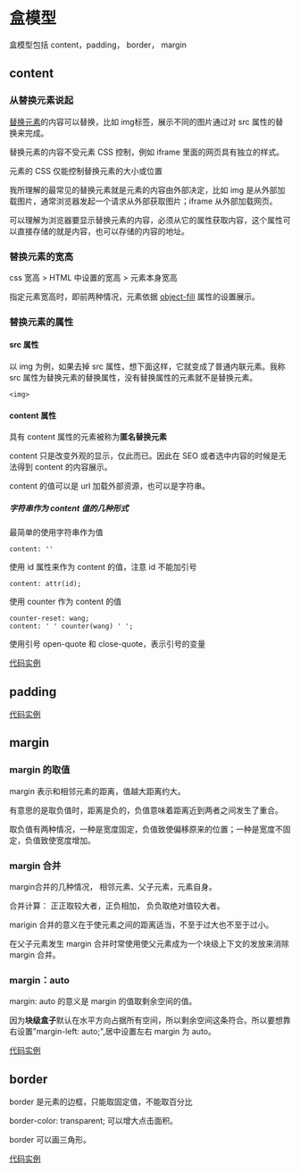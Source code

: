 # 盒模型

盒模型包括 content，padding， border， margin

## content

### 从替换元素说起

[替换元素](https://developer.mozilla.org/zh-CN/docs/Web/CSS/Replaced_element)的内容可以替换，比如 img标签，展示不同的图片通过对 src 属性的替换来完成。

替换元素的内容不受元素 CSS 控制，例如 iframe 里面的网页具有独立的样式。

元素的 CSS 仅能控制替换元素的大小或位置

我所理解的最常见的替换元素就是元素的内容由外部决定，比如 img 是从外部加载图片，通常浏览器发起一个请求从外部获取图片；iframe 从外部加载网页。

可以理解为浏览器要显示替换元素的内容，必须从它的属性获取内容，这个属性可以直接存储的就是内容，也可以存储的内容的地址。

### 替换元素的宽高

css 宽高 > HTML 中设置的宽高 > 元素本身宽高

指定元素宽高时，即前两种情况，元素依据 [object-fill](https://developer.mozilla.org/zh-CN/docs/Web/CSS/object-fit) 属性的设置展示。

### 替换元素的属性

#### src 属性

以 img 为例，如果去掉 src 属性，想下面这样，它就变成了普通内联元素。我称 src 属性为替换元素的替换属性，没有替换属性的元素就不是替换元素。
 
    <img>

#### content 属性

具有 content 属性的元素被称为**匿名替换元素**

content 只是改变外观的显示，仅此而已。因此在 SEO 或者选中内容的时候是无法得到 content 的内容展示。

content 的值可以是 url 加载外部资源，也可以是字符串。

##### 字符串作为 content 值的几种形式

最简单的使用字符串作为值

    content: ''

使用 id 属性来作为 content 的值，注意 id 不能加引号

    content: attr(id);

使用 counter 作为 content 的值

    counter-reset: wang;
    content: ' ' counter(wang) ' ';

使用引号 open-quote 和 close-quote，表示引号的变量

[代码实例](./note/box/content.html)

## padding

[代码实例](./note/box/padding.html)


## margin

### margin 的取值

margin 表示和相邻元素的距离，值越大距离约大。

有意思的是取负值时，距离是负的，负值意味着距离近到两者之间发生了重合。

取负值有两种情况，一种是宽度固定，负值致使偏移原来的位置；一种是宽度不固定，负值致使宽度增加。

### margin 合并

margin合并的几种情况， 相邻元素、父子元素，元素自身。

合并计算： 正正取较大者，正负相加， 负负取绝对值较大者。

marigin 合并的意义在于使元素之间的距离适当，不至于过大也不至于过小。

在父子元素发生 margin 合并时常使用使父元素成为一个块级上下文的发放来消除 margin 合并。

### margin：auto

margin: auto 的意义是 margin 的值取剩余空间的值。

因为**块级盒子**默认在水平方向占据所有空间，所以剩余空间这条符合。所以要想靠右设置"margin-left: auto;",居中设置左右 margin 为 auto。

[代码实例](./note/box/margin.html)

## border

border 是元素的边框，只能取固定值，不能取百分比

border-color: transparent; 可以增大点击面积。

border 可以画三角形。

[代码实例](./note/box/border.html)

